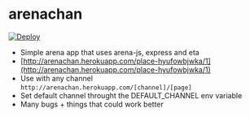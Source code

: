 # arenachan

[![Deploy](https://www.herokucdn.com/deploy/button.svg)](https://heroku.com/deploy)

* Simple arena app that uses arena-js, express and eta
* [http://arenachan.herokuapp.com/place-hyufowbjwka/1](http://arenachan.herokuapp.com/place-hyufowbjwka/1)
* Use with any channel ```http://arenachan.herokuapp.com/[channel]/[page]```
* Set default channel throught the DEFAULT_CHANNEL env variable
* Many bugs + things that could work better